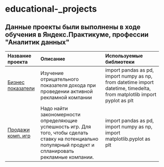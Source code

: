 # educational-_projects
## Данные проекты были выполнены в ходе обучения в Яндекс.Практикуме, профессии "Аналитик данных"

| Название проекта | Описание | Используемые библиотеки | 
| :---------------------- | :---------------------- | :---------------------- |
| [Бизнес показатели](biznes_pokaz(1).ipynb) | Изучение отрицательного показателя дохода при проведении активной рекламной компании | import pandas as pd, import numpy as np, from datetime import datetime, timedelta, from matplotlib import pyplot as plt |                                                             
| [Продажи комп. игр](komp_igri1.ipynb) | Надо найти закономерности определяющие успешность игр. Для того, чтобы сделать ставку на потенциально популярный продукт и спланировать рекламные компании. | import pandas as pd, import numpy as np, import matplotlib.pyplot as plt |                     
